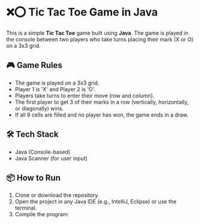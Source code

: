 # ❌⭕ Tic Tac Toe Game in Java

This is a simple **Tic Tac Toe** game built using **Java**. The game is played in the console between two players who take turns placing their mark (X or O) on a 3x3 grid.

## 🎮 Game Rules

- The game is played on a 3x3 grid.
- Player 1 is 'X' and Player 2 is 'O'.
- Players take turns to enter their move (row and column).
- The first player to get 3 of their marks in a row (vertically, horizontally, or diagonally) wins.
- If all 9 cells are filled and no player has won, the game ends in a draw.

## 🛠️ Tech Stack

- Java (Console-based)
- Java Scanner (for user input)

## 📦 How to Run

1. Clone or download the repository.
2. Open the project in any Java IDE (e.g., IntelliJ, Eclipse) or use the terminal.
3. Compile the program:

